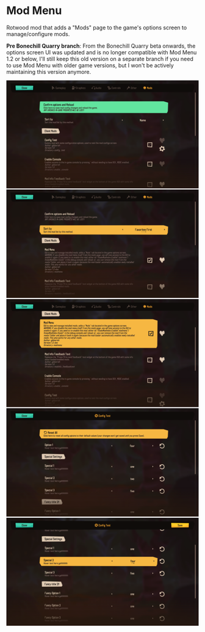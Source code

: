 # Mod Menu

Rotwood mod that adds a "Mods" page to the game's options screen to manage/configure mods.

**Pre Bonechill Quarry branch**: From the Bonechill Quarry beta onwards, the options screen UI was updated and is no longer compatible with Mod Menu 1.2 or below, I'll still keep this old version on a separate branch if you need to use Mod Menu with older game versions, but I won't be actively maintaining this version anymore.

![](img/modmenu_1.png)
![](img/modmenu_2.png)
![](img/modmenu_3.png)
![](img/modmenu_4.png)
![](img/modmenu_5.png)
